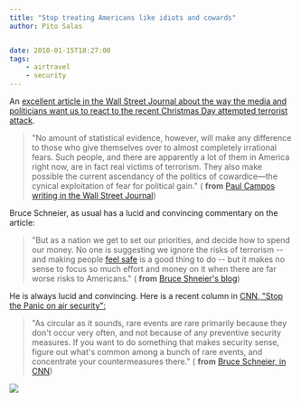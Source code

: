```yaml
---
title: "Stop treating Americans like idiots and cowards"
author: Pito Salas


date: 2010-01-15T18:27:00
tags:
    - airtravel
    - security
---
```




An [excellent article in the Wall Street Journal about the way the media and
politicians want us to react to the recent Christmas Day attempted terrorist
attack](<http://online.wsj.com/article/SB10001424052748704130904574644651587677752.html>).

> "No amount of statistical evidence, however, will make any difference to
> those who give themselves over to almost completely irrational fears. Such
> people, and there are apparently a lot of them in America right now, are in
> fact real victims of terrorism. They also make possible the current
> ascendancy of the politics of cowardice—the cynical exploitation of fear for
> political gain." ( **from** [Paul Campos writing in the Wall Street
> Journal](<http://online.wsj.com/article/SB10001424052748704130904574644651587677752.html>))

Bruce Schneier, as usual has a lucid and convincing commentary on the article:

> "But as a nation we get to set our priorities, and decide how to spend our
> money. No one is suggesting we ignore the risks of terrorism -- and making
> people [feel safe](<http://www.schneier.com/essay-154.html>) is a good thing
> to do -- but it makes no sense to focus so much effort and money on it when
> there are far worse risks to Americans." ( **from** [Bruce Shneier's
> blog](<http://www.schneier.com/blog/archives/2010/01/the_comparative.html>))

He is always lucid and convincing. Here is a recent column in [CNN, "Stop the
Panic on air
security":](<http://www.cnn.com/2010/OPINION/01/07/schneier.security/index.html>)

> "As circular as it sounds, rare events are rare primarily because they don't
> occur very often, and not because of any preventive security measures. If
> you want to do something that makes security sense, figure out what's common
> among a bunch of rare events, and concentrate your countermeasures there." (
> **from** [Bruce Schneier, in
> CNN](<http://www.cnn.com/2010/OPINION/01/07/schneier.security/index.html>))

![](https://i0.wp.com/img.zemanta.com/pixy.gif?w=584)


